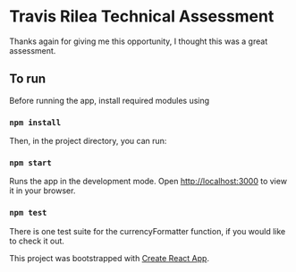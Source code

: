# Travis Rilea Technical Assessment

Thanks again for giving me this opportunity, I thought this was a great assessment.

## To run

Before running the app, install required modules using

### `npm install`

Then, in the project directory, you can run:

### `npm start`

Runs the app in the development mode.
Open [http://localhost:3000](http://localhost:3000) to view it in your browser.

### `npm test`

There is one test suite for the currencyFormatter function, if you would like to check it out.

This project was bootstrapped with [Create React App](https://github.com/facebook/create-react-app).
